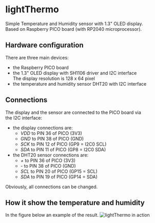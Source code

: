 # lightThermo


Simple Temperature and Humidity sensor with 1.3" OLED display.  
Based on Raspberry PICO board (with RP2040 microprocessor).  

## Hardware configuration

There are three main devices:
- the Raspberry PICO board
- the 1.3" OLED display with SH1106 driver and I2C interface  
  The display resolution is 128 x 64 pixel
- the temperature and humidity sensor DHT20 with I2C interface

## Connections

The display and the sensor are connected to the PICO board via  
the I2C interface:
- the display connections are:
    - *VDD* to PIN 36 of PICO (3V3)
    - *GND* to PIN 38 of PICO (GND)
    - *SCK* to PIN 12 of PICO (GP9 = I2C0 SCL) 
    - *SDA* to PIN 11 of PICO (GP8 = I2C0 SDA)
- the DHT20 sensor connections are:
    - *+* to PIN 36 of PICO (3V3)
    - *-* to PIN 38 of PICO (GND)
    - *SCL* to PIN 20 of PICO (GP15 = SCL)
    - *SDA* to PIN 19 of PICO (GP14 = SDA)  
    
Obviously, all connections can be changed.

## How it show the temperature and humidity

In the figure below an example of the result.
![lightThermo in action](/resorces/lightThermo_1.png "a simple demo")
